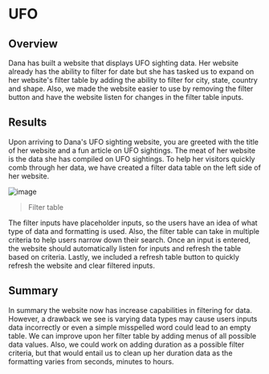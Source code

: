 # UFO

## Overview

Dana has built a website that displays UFO sighting data. Her website already has the ability to filter for date but she has tasked us to expand on her website's filter table by adding the ability to filter for city, state, country and shape. Also, we made the website easier to use by removing the filter button and have the website listen for changes in the filter table inputs.

## Results

Upon arriving to Dana's UFO sighting website, you are greeted with the title of her website and a fun article on UFO sightings. The meat of her website is the data she has compiled on UFO sightings. To help her visitors quickly comb through her data, we have created a filter data table on the left side of her website.

![image](https://user-images.githubusercontent.com/96326293/159106792-9f44e530-2e33-4565-be7c-ebf749c82d03.png)
>Filter table

The filter inputs have placeholder inputs, so the users have an idea of what type of data and formatting is used. Also, the filter table can take in multiple criteria to help users narrow down their search. Once an input is entered, the website should automatically listen for inputs and refresh the table based on criteria. Lastly, we included a refresh table button to quickly refresh the website and clear filtered inputs.

## Summary

In summary the website now has increase capabilities in filtering for data. However, a drawback we see is varying data types may cause users inputs data incorrectly or even a simple misspelled word could lead to an empty table. We can improve upon her filter table by adding menus of all possible data values. Also, we could work on adding duration as a possible filter criteria, but that would entail us to clean up her duration data as the formatting varies from seconds, minutes to hours.
